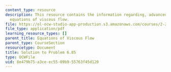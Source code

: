 ```yaml
---
content_type: resource
description: This resource contains the information regarding, advanced fluid mechanics,
  equations of viscous flow.
file: https://ol-ocw-studio-app-production.s3.amazonaws.com/courses/2-25-advanced-fluid-mechanics-fall-2013/8e479b75a3ceec5509b955763f45d120_MIT2_25F13_Shapi_6.05-solut.pdf
file_type: application/pdf
learning_resource_types: []
parent_title: Equations of Viscous Flow
parent_type: CourseSection
resourcetype: Document
title: Solution to Problem 6.05
type: OCWFile
uid: 8e479b75-a3ce-ec55-09b9-55763f45d120
---
```

